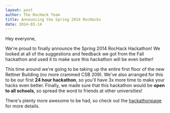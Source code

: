 ```yaml
---
layout: post
author: The RocHack Team
title: Announcing the Spring 2014 RocHacks
date: 2014-03-14
---
```

Hey everyone, 

We&#39;re proud to finally announce the Spring 2014 RocHack Hackathon! We looked at all of the suggestions and feedback we got from the Fall hackathon and used it to make sure this hackathon will be even better!

This time around we&#39;re going to be taking up the entire first floor of the new Rettner Building (no more crammed CSB 209). We&#39;ve also arranged for this to be our first **24 hour hackathon**, so you&#39;ll have 3x more time to make your hacks even better. Finally, we made sure that this hackathon would be **open to all schools**, so spread the word to friends at other universities!

There&#39;s plenty more awesome to be had, so check out the <a href="/hackathon.html">hackathonpage</a> for more details. 

